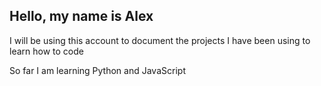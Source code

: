 ## Hello, my name is Alex

I will be using this account to document the projects I have been using to learn how to code

So far I am learning Python and JavaScript
